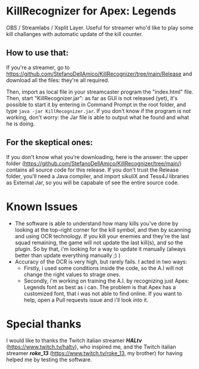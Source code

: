 # KillRecognizer for Apex: Legends
 OBS / Streamlabs / Xsplit Layer. 
 Useful for streamer who'd like to play some kill challanges with automatic update of the kill counter.

## How to use that:
 If you're a streamer, go to https://github.com/StefanoDellAmico/KillRecognizer/tree/main/Release and download all the files: they're all required.
 
 Then, import as local file in your streamcaster program the "index.html" file. Then, start "KillRecognizer.jar": as far as GUI is not released (yet), it's possible to start it by entering in Command Prompt in the root folder, and type `java -jar KillRecognizer.jar`. If you don't know if the program is not working, don't worry: the Jar file is able to output what he found and what he is doing.

## For the skeptical ones:
 If you don't know what you're downloading, here is the answer: the upper folder (https://github.com/StefanoDellAmico/KillRecognizer/tree/main/) contains all source code for  this release. 
 If you don't trust the Release folder, you'll need a Java compiler, and import sikuliX and Tess4J libraries as External Jar, so you will be capabale of see the entire source code.

# Known Issues
 - The software is able to understand how many kills you've done by looking at the top-right corner for the kill symbol, and then by scanning and using OCR technology. If you kill your enemies and they're the last squad remaining, the game will not update the last kill(s), and so the plugin. So by that, i'm looking for a way to update it manually (always better than update everything manually ;) )
 - Accuracy of the OCR is very high, but rarely fails. I acted in two ways:
   - Firstly, i used some conditions inside the code, so the A.I will not change the right values to strage ones.
   - Secondly, i'm working on training the A.I. by recognizing just Apex: Legends font as best as i can. The problem is that Apex has a customized font, that i was not able to find online. If you want to help, open a Pull requests issue and i'll look into it.

# Special thanks
I would like to thanks the Twitch italian streamer **_HALtv_** (https://www.twitch.tv/haltv), who inspired me, and the Twitch italian streamer **_roke_13_** (https://www.twitch.tv/roke_13, my brother) for having helped me by testing the software. 
